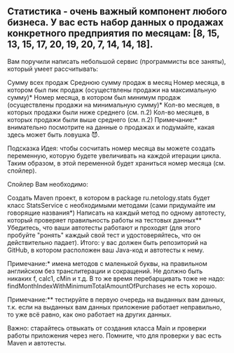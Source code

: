 
## Статистика - очень важный компонент любого бизнеса. У вас есть набор данных о продажах конкретного предприятия по месяцам: [8, 15, 13, 15, 17, 20, 19, 20, 7, 14, 14, 18].

Вам поручили написать небольшой сервис (программисты все заняты), который умеет рассчитывать:

Сумму всех продаж
Среднюю сумму продаж в месяц
Номер месяца, в котором был пик продаж (осуществлены продажи на максимальную сумму)*
Номер месяца, в котором был минимум продаж (осуществлены продажи на минимальную сумму)*
Кол-во месяцев, в которых продажи были ниже среднего (см. п.2)
Кол-во месяцев, в которых продажи были выше среднего (см. п.2)
Примечание:* внимательно посмотрите на данные о продажах и подумайте, какая здесь может быть ловушка 😈.

Подсказка
Идея: чтобы сосчитать номер месяца вы можете создать переменную, которую будете увеличивать на каждой итерации цикла. Таким образом, в этой переменной будет храниться номер месяца (см. спойлер).

Спойлер
Вам необходимо:

Создать Maven проект, в котором в package ru.netology.stats будет класс StatsService с необходимыми методами (сами придумайте им говорящие названия*)
Написать на каждый метод по одному автотесту, который проверяет правильность работы на тестовых данных**
Убедитесь, что ваши автотесты работают и проходят (для этого пробуйте "ронять" каждый свой тест и удостоверяйтесь, что он действительно падает).
Итого: у вас должен быть репозиторий на GitHub, в котором расположен ваш Java-код и автотесты к нему.

Примечание:* имена методов с маленькой буквы, на правильном английском без транслитерации и сокращений. Не должно быть никаких f, calc1, cMin и т.д. В то же время перебарщивать тоже не надо: findMonthIndexWithMinimumTotalAmountOfPurchases не есть хорошо.

Примечание:** тестируйте в первую очередь на выданных вам данных, т.к. если на выданных вам данных приложение работает неправильно, то уже всё равно, как оно работает на других данных.

Важно: старайтесь отвыкать от создания класса Main и проверки работы приложения через него. Помните, что для проверки у вас есть Maven и автотесты.

